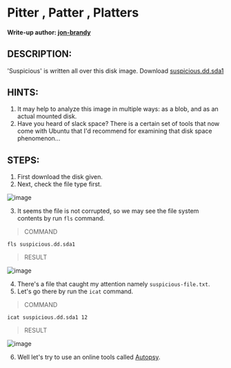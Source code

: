 # Pitter , Patter , Platters
#### Write-up author: [jon-brandy](https://github.com/jon-brandy)
## DESCRIPTION:
'Suspicious' is written all over this disk image. 
Download [suspicious.dd.sda1]()
## HINTS:
1. It may help to analyze this image in multiple ways: as a blob, and as an actual mounted disk.
2. Have you heard of slack space? There is a certain set of tools that now come with Ubuntu that I'd recommend for examining that disk space phenomenon...
## STEPS:
1. First download the disk given.
2. Next, check the file type first.

![image](https://user-images.githubusercontent.com/70703371/186068826-2dd34dca-ae57-4e5b-8372-338af4726c96.png)

3. It seems the file is not corrupted, so we may see the file system contents by run `fls` command.

> COMMAND

```
fls suspicious.dd.sda1
```

> RESULT

![image](https://user-images.githubusercontent.com/70703371/186069005-53982c74-c2cc-4239-922c-208b4aa5ba3b.png)

4. There's a file that caught my attention namely `suspicious-file.txt`.
5. Let's go there by run the `icat` command.

> COMMAND

```
icat suspicious.dd.sda1 12
```

> RESULT

![image](https://user-images.githubusercontent.com/70703371/186069278-4bf157f2-ed70-447e-a612-93f7c926cee5.png)

6. Well let's try to use an online tools called [Autopsy]().

